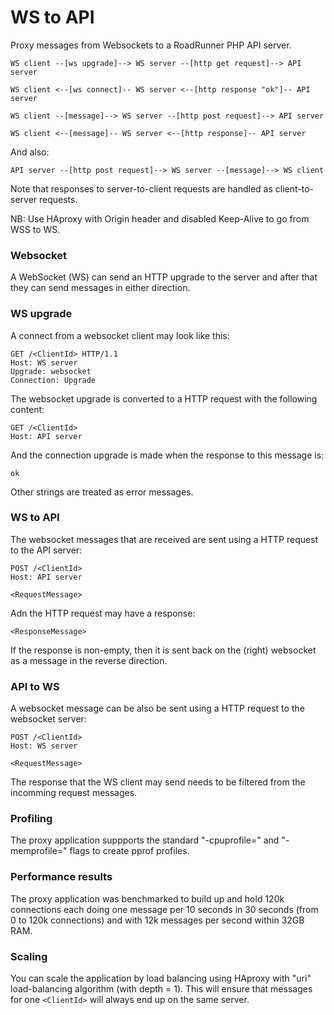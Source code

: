 # WS to API

Proxy messages from Websockets to a RoadRunner PHP API server.

    WS client --[ws upgrade]--> WS server --[http get request]--> API server

    WS client <--[ws connect]-- WS server <--[http response "ok"]-- API server
    
    WS client --[message]--> WS server --[http post request]--> API server

    WS client <--[message]-- WS server <--[http response]-- API server

And also:

    API server --[http post request]--> WS server --[message]--> WS client

Note that responses to server-to-client requests are handled as client-to-server requests.

NB: Use HAproxy with Origin header and disabled Keep-Alive to go from WSS to WS.

### Websocket

A WebSocket (WS) can send an HTTP upgrade to the server and after that they can send messages in either direction.

### WS upgrade

A connect from a websocket client may look like this:

    GET /<ClientId> HTTP/1.1
    Host: WS server
    Upgrade: websocket
    Connection: Upgrade

The websocket upgrade is converted to a HTTP request with the following content:

    GET /<ClientId>
    Host: API server
 
And the connection upgrade is made when the response to this message is:

    ok

Other strings are treated as error messages.

### WS to API

The websocket messages that are received are sent using a HTTP request to the API server:

    POST /<ClientId>
    Host: API server
    
    <RequestMessage>

Adn the HTTP request may have a response:

    <ResponseMessage>

If the response is non-empty, then it is sent back on the (right) websocket as a message in the reverse direction.

### API to WS

A websocket message can be also be sent using a HTTP request to the websocket server:

    POST /<ClientId>
    Host: WS server
    
    <RequestMessage>

The response that the WS client may send needs to be filtered from the incomming request messages.

### Profiling

The proxy application suppports the standard "-cpuprofile=" and "-memprofile=" flags to create pprof profiles.

### Performance results

The proxy application was benchmarked to build up and hold 120k connections each doing one message per 10 seconds
in 30 seconds (from 0 to 120k connections) and with 12k messages per second within 32GB RAM.

### Scaling

You can scale the application by load balancing using HAproxy with "uri" load-balancing algorithm (with depth = 1). 
This will ensure that messages for one `<ClientId>` will always end up on the same server.